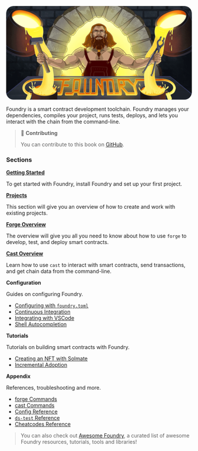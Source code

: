 <img src="images/foundry-banner.png" style="border-radius: 20px">

Foundry is a smart contract development toolchain. Foundry manages your dependencies, compiles your project, runs tests, deploys, and lets you interact with the chain from the command-line.

> 📖 **Contributing**
>
> You can contribute to this book on [GitHub](https://github.com/onbjerg/foundry-book).

### Sections

**[Getting Started](getting-started/installation.md)**

To get started with Foundry, install Foundry and set up your first project.

**[Projects](projects/creating-a-new-project.md)**

This section will give you an overview of how to create and work with existing projects.

**[Forge Overview](forge)**

The overview will give you all you need to know about how to use `forge` to develop, test, and deploy smart contracts.

**[Cast Overview](cast)**

Learn how to use `cast` to interact with smart contracts, send transactions, and get chain data from the command-line.

**Configuration**

Guides on configuring Foundry.

- [Configuring with `foundry.toml`](./config/)
- [Continuous Integration](./config/continous-integration.md)
- [Integrating with VSCode](./config/vscode.md)
- [Shell Autocompletion](./config/shell-autocompletion.md)

**Tutorials**

Tutorials on building smart contracts with Foundry.

- [Creating an NFT with Solmate](./tutorials/solmate-nft.md)
- [Incremental Adoption]()

**Appendix**

References, troubleshooting and more.

- [forge Commands](./reference/forge/)
- [cast Commands](./reference/cast/)
- [Config Reference](./reference/config.md)
- [`ds-test` Reference](./reference/ds-test.md)
- [Cheatcodes Reference](./cheatcodes/)

> You can also check out [Awesome Foundry](https://github.com/crisgarner/awesome-foundry), a curated list of awesome Foundry resources, tutorials, tools and libraries!
